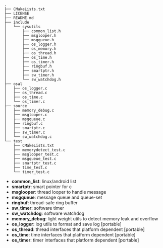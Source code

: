 ```
.
├── CMakeLists.txt
├── LICENSE
├── README.md
├── include
│   └── sysutils
│       ├── common_list.h
│       ├── msglooper.h
│       ├── msgqueue.h
│       ├── os_logger.h
│       ├── os_memory.h
│       ├── os_thread.h
│       ├── os_time.h
│       ├── os_timer.h
│       ├── ringbuf.h
│       ├── smartptr.h
│       ├── sw_timer.h
│       └── sw_watchdog.h
├── osal
│   ├── os_logger.c
│   ├── os_thread.c
│   ├── os_time.c
│   └── os_timer.c
├── source
│   ├── memory_debug.c
│   ├── msglooper.c
│   ├── msgqueue.c
│   ├── ringbuf.c
│   ├── smartptr.c
│   ├── sw_timer.c
│   └── sw_watchdog.c
└── test
    ├── CMakeLists.txt
    ├── memorydetect_test.c
    ├── msglooper_test.c
    ├── msgqueue_test.c
    ├── smartptr_test.c
    ├── time_test.c
    └── timer_test.c
```

- **common_list**:  linux/android list
- **smartptr**:     smart pointer for c
- **msglooper**:    thread looper to handle message
- **msgqueue**:     message queue and queue-set
- **ringbuf**:      thread-safe ring buffer
- **sw_timer**:     software timer
- **sw_watchdog**:  software watchdog
- **memory_debug**: light weight utils to detect memory leak and overflow
- **os_logger**:    log utils to format and save log [portable]
- **os_thread**:    thread interfaces that platform dependent [portable]
- **os_time**:      time interfaces that platform dependent [portable]
- **os_timer**:     timer interfaces that platform dependent [portable]

